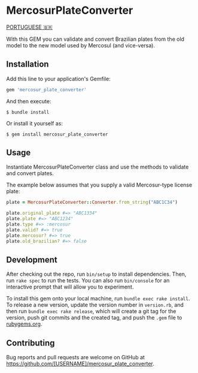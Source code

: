 # MercosurPlateConverter

[PORTUGUESE 🇧🇷](README.md)

With this GEM you can validate and convert Brazilian plates from the old model to the new model used by Mercosul (and vice-versa).

## Installation

Add this line to your application's Gemfile:

```ruby
gem 'mercosur_plate_converter'
```

And then execute:

    $ bundle install

Or install it yourself as:

    $ gem install mercosur_plate_converter

## Usage

Instantiate MercosurPlateConverter class and use the methods to validate and convert plates.

The example below assumes that you supply a valid Mercosur-type license plate:

```ruby
plate = MercosurPlateConverter::Converter.from_string("ABC1C34")

plate.original_plate #=> "ABC1334"
plate.plate #=> "ABC1234"
plate.type #=> :mercosur
plate.valid? #=> true
plate.mercosur? #=> true
plate.old_brazilian? #=> false
```

## Development

After checking out the repo, run `bin/setup` to install dependencies. Then, run `rake spec` to run the tests. You can also run `bin/console` for an interactive prompt that will allow you to experiment.

To install this gem onto your local machine, run `bundle exec rake install`. To release a new version, update the version number in `version.rb`, and then run `bundle exec rake release`, which will create a git tag for the version, push git commits and the created tag, and push the `.gem` file to [rubygems.org](https://rubygems.org).

## Contributing

Bug reports and pull requests are welcome on GitHub at https://github.com/[USERNAME]/mercosur_plate_converter.
